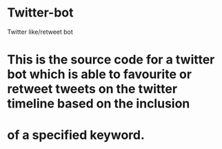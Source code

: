 # Twitter-bot
Twitter like/retweet bot
# This is the source code for a twitter bot which is able to favourite or retweet tweets on the twitter timeline based on the inclusion
# of a specified keyword.
